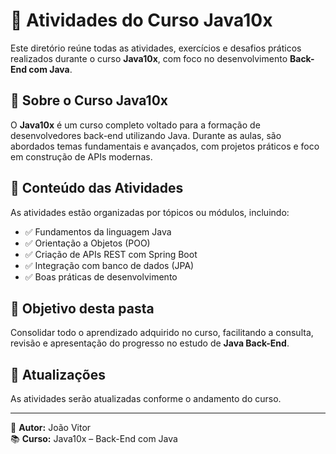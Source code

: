 # 🚀 Atividades do Curso Java10x

Este diretório reúne todas as atividades, exercícios e desafios práticos realizados durante o curso **Java10x**, com foco no desenvolvimento **Back-End com Java**.

## 📘 Sobre o Curso Java10x

O **Java10x** é um curso completo voltado para a formação de desenvolvedores back-end utilizando Java. Durante as aulas, são abordados temas fundamentais e avançados, com projetos práticos e foco em construção de APIs modernas.

## 📂 Conteúdo das Atividades

As atividades estão organizadas por tópicos ou módulos, incluindo:

- ✅ Fundamentos da linguagem Java  
- ✅ Orientação a Objetos (POO)  
- ✅ Criação de APIs REST com Spring Boot  
- ✅ Integração com banco de dados (JPA)
- ✅ Boas práticas de desenvolvimento  

## 🎯 Objetivo desta pasta

Consolidar todo o aprendizado adquirido no curso, facilitando a consulta, revisão e apresentação do progresso no estudo de **Java Back-End**.

## 📅 Atualizações

As atividades serão atualizadas conforme o andamento do curso.

---

📌 **Autor:** João Vitor  
📚 **Curso:** Java10x – Back-End com Java

